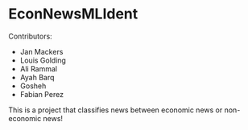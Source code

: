 # EconNewsMLIdent

Contributors:
* Jan Mackers
* Louis Golding
* Ali Rammal
* Ayah Barq
* Gosheh
* Fabian Perez

This is a project that classifies news between economic news or non-economic news!
